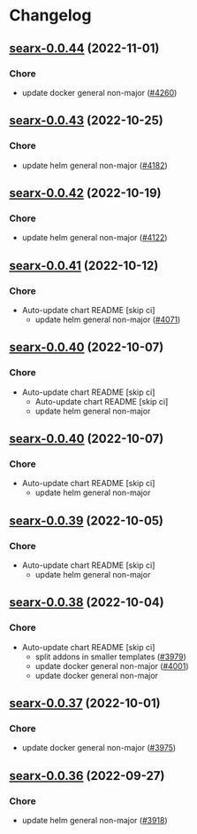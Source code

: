 # Changelog



## [searx-0.0.44](https://github.com/truecharts/charts/compare/searxng-0.0.61...searx-0.0.44) (2022-11-01)

### Chore

- update docker general non-major ([#4260](https://github.com/truecharts/charts/issues/4260))




## [searx-0.0.43](https://github.com/truecharts/charts/compare/searxng-0.0.58...searx-0.0.43) (2022-10-25)

### Chore

- update helm general non-major ([#4182](https://github.com/truecharts/charts/issues/4182))




## [searx-0.0.42](https://github.com/truecharts/charts/compare/searxng-0.0.56...searx-0.0.42) (2022-10-19)

### Chore

- update helm general non-major ([#4122](https://github.com/truecharts/charts/issues/4122))




## [searx-0.0.41](https://github.com/truecharts/charts/compare/searx-0.0.40...searx-0.0.41) (2022-10-12)

### Chore

- Auto-update chart README [skip ci]
  - update helm general non-major ([#4071](https://github.com/truecharts/charts/issues/4071))




## [searx-0.0.40](https://github.com/truecharts/charts/compare/searx-0.0.39...searx-0.0.40) (2022-10-07)

### Chore

- Auto-update chart README [skip ci]
  - Auto-update chart README [skip ci]
  - update helm general non-major




## [searx-0.0.40](https://github.com/truecharts/charts/compare/searx-0.0.39...searx-0.0.40) (2022-10-07)

### Chore

- Auto-update chart README [skip ci]
  - update helm general non-major




## [searx-0.0.39](https://github.com/truecharts/charts/compare/searx-0.0.38...searx-0.0.39) (2022-10-05)

### Chore

- Auto-update chart README [skip ci]
  - update helm general non-major




## [searx-0.0.38](https://github.com/truecharts/charts/compare/searx-0.0.37...searx-0.0.38) (2022-10-04)

### Chore

- Auto-update chart README [skip ci]
  - split addons in smaller templates ([#3979](https://github.com/truecharts/charts/issues/3979))
  - update docker general non-major ([#4001](https://github.com/truecharts/charts/issues/4001))
  - update docker general non-major




## [searx-0.0.37](https://github.com/truecharts/charts/compare/searxng-0.0.50...searx-0.0.37) (2022-10-01)

### Chore

- update docker general non-major ([#3975](https://github.com/truecharts/charts/issues/3975))




## [searx-0.0.36](https://github.com/truecharts/charts/compare/searxng-0.0.48...searx-0.0.36) (2022-09-27)

### Chore

- update helm general non-major ([#3918](https://github.com/truecharts/charts/issues/3918))

